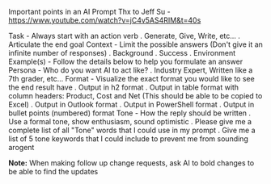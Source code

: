Important points in an AI Prompt
            Thx to Jeff Su - https://www.youtube.com/watch?v=jC4v5AS4RIM&t=40s

Task - Always start with an action verb
      . Generate, Give, Write, etc...
      . Articulate the end goal
Context - Limit the possible answers (Don't give it an infinite number of responses)
      . Background
      . Success
      . Environment
Example(s) -  Follow the details below to help you formulate an answer
Persona - Who do you want AI to act like?
      . Industry Expert, Written like a 7th grader, etc...
Format - Visualize the exact format you would like to see the end result have
      . Output in h2 format
      . Output in table format with column headers: Product, Cost and Net  (This should be able to be copied to Excel)
      . Output in Outlook format
      . Output in PowerShell format
      . Output in bullet points (numbered) format
Tone - How the reply should be written
      . Use a formal tone, show enthusiasm, sound optimistic
            . Please give me a complete list of all "Tone" words that I could use in my prompt
            . Give me a list of 5 tone keywords that I could include to prevent me from sounding arogent

**Note:** When making follow up change requests, ask AI to bold changes to be able to find the updates
